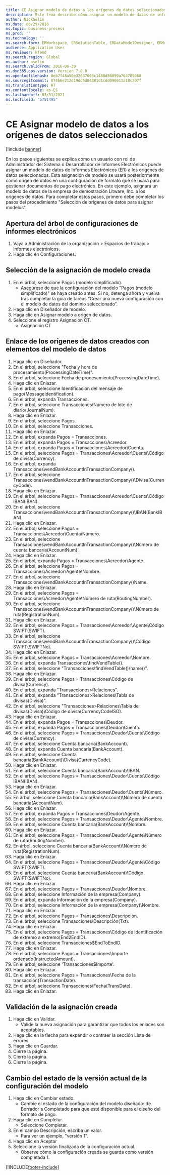 ```yaml
---
title: CE Asignar modelo de datos a los orígenes de datos seleccionados
description: Este tema describe cómo asignar un modelo de datos de informes electrónicos (ER) a orígenes de datos de Microsoft Dynamics 365 Finance seleccionados.
author: NickSelin
ms.date: 08/29/2018
ms.topic: business-process
ms.prod: ''
ms.technology: ''
ms.search.form: ERWorkspace, ERSolutionTable, ERDataModelDesigner, ERModelMappingTable, ERModelMappingDesigner
audience: Application User
ms.reviewer: kfend
ms.search.region: Global
ms.author: nselin
ms.search.validFrom: 2016-06-30
ms.dyn365.ops.version: Version 7.0.0
ms.openlocfilehash: 0eb7f48a50e32637003c1488d80899a704709068
ms.sourcegitcommit: 074b6e212d19dd5d84881d1cdd096611a18c207f
ms.translationtype: HT
ms.contentlocale: es-ES
ms.lasthandoff: 03/31/2021
ms.locfileid: "5751495"
---
```

# <a name="er-map-data-model-to-selected-data-sources"></a>CE Asignar modelo de datos a los orígenes de datos seleccionados

[!include [banner](../../includes/banner.md)]

En los pasos siguientes se explica cómo un usuario con rol de Administrador del Sistema o Desarrollador de Informes Electrónicos puede asignar un modelo de datos de Informes Electrónicos (ER) a los orígenes de datos seleccionados. Esta asignación de modelo se usará posteriormente como origen de datos en una configuración de formato que se usará para gestionar documentos de pago electrónico. En este ejemplo, asignará un modelo de datos de la empresa de demostración Litware, Inc. a los orígenes de datos. Para completar estos pasos, primero debe completar los pasos del procedimiento "Selección de orígenes de datos para asignar modelos".


## <a name="open-er-configurations-tree"></a>Apertura del árbol de configuraciones de informes electrónicos
1. Vaya a Administración de la organización > Espacios de trabajo > Informes electrónicos.
2. Haga clic en Configuraciones.

## <a name="select-created-model-mapping"></a>Selección de la asignación de modelo creada
1. En el árbol, seleccione Pagos (modelo simplificado).
    * Asegúrese de que la configuración del modelo "Pagos (modelo simplificado)" se haya creado antes. Si no, detenga ahora y vuelva tras completar la guía de tareas “Crear una nueva configuración con el modelo de datos del dominio seleccionado”.  
2. Haga clic en Diseñador de modelo.
3. Haga clic en Asignar modelo a origen de datos.
4. Seleccione el registro Asignación CT.
    * Asignación CT  

## <a name="bind-created-data-sources-to-data-model-elements"></a>Enlace de los orígenes de datos creados con elementos del modelo de datos
1. Haga clic en Diseñador.
2. En el árbol, seleccione "Fecha y hora de procesamiento(ProcessingDateTime)".
3. En el árbol, seleccione Fecha de procesamiento(ProcessingDateTime).
4. Haga clic en Enlazar.
5. En el árbol, seleccione Identificación del mensaje de pago(MessageIdentification).
6. En el árbol, expanda Transacciones.
7. En el árbol, seleccione Transacciones\Número de lote de diario(JournalNum).
8. Haga clic en Enlazar.
9. En el árbol, seleccione Pagos.
10. En el árbol, seleccione Transacciones.
11. Haga clic en Enlazar.
12. En el árbol, expanda Pagos = Transacciones.
13. En el árbol, expanda Pagos = Transacciones\Acreedor.
14. En el árbol, expanda Pagos = Transacciones\Acreedor\Cuenta.
15. En el árbol, seleccione Pagos = Transacciones\Acreedor\Cuenta\Código de divisa(Currency).
16. En el árbol, expanda Transacciones\vendBankAccountInTransactionCompany().
17. En el árbol, seleccione Transacciones\vendBankAccountInTransactionCompany()\Divisa(CurrencyCode).
18. Haga clic en Enlazar.
19. En el árbol, seleccione Pagos = Transacciones\Acreedor\Cuenta\Código IBAN(IBAN).
20. En el árbol, seleccione Transacciones\vendBankAccountInTransactionCompany()\IBAN(BankIBAN).
21. Haga clic en Enlazar.
22. En el árbol, seleccione Pagos = Transacciones\Acreedor\Cuenta\Número.
23. En el árbol, seleccione Transacciones\vendBankAccountInTransactionCompany()\Número de cuenta bancaria(AccountNum)'.
24. Haga clic en Enlazar.
25. En el árbol, expanda Pagos = Transacciones\Acreedor\Agente.
26. En el árbol, seleccione Pagos = Transacciones\Acreedor\Agente\Nombre.
27. En el árbol, seleccione Transacciones\vendBankAccountInTransactionCompany()Name.
28. Haga clic en Enlazar.
29. En el árbol, seleccione Pagos = Transacciones\Acreedor\Agente\Número de ruta(RoutingNumber).
30. En el árbol, seleccione Transacciones\vendBankAccountInTransactionCompany()\Número de ruta(RegistrationNum).
31. Haga clic en Enlazar.
32. En el árbol, seleccione Pagos = Transacciones\Acreedor\Agente\Código SWIFT(SWIFT).
33. En el árbol, seleccione Transacciones\vendBankAccountInTransactionCompany()\Código SWIFT(SWIFTNo).
34. Haga clic en Enlazar.
35. En el árbol, seleccione Pagos = Transacciones\Acreedor\Nombre.
36. En el árbol, expanda Transacciones\findVendTable().
37. En el árbol, seleccione "Transacciones\findVendTable()\name()".
38. Haga clic en Enlazar.
39. En el árbol, seleccione Pagos = Transacciones\Código de divisa(Currency).
40. En el árbol, expanda "Transacciones\>Relaciones".
41. En el árbol, expanda "Transacciones\>Relaciones\Tabla de divisas(Divisa)".
42. En el árbol, seleccione "Transacciones\>Relaciones\Tabla de divisas(Divisa)\Código de divisa(CurrencyCodeISO).
43. Haga clic en Enlazar.
44. En el árbol, expanda Pagos = Transacciones\Deudor.
45. En el árbol, expanda Pagos = Transacciones\Deudor\Cuenta.
46. En el árbol, seleccione Pagos = Transacciones\Deudor\Cuenta\Código de divisa(Currency).
47. En el árbol, seleccione Cuenta bancaria(BankAccount).
48. En el árbol, expanda Cuenta bancaria(BankAccount).
49. En el árbol, seleccione Cuenta bancaria(BankAccount)\Divisa(CurrencyCode).
50. Haga clic en Enlazar.
51. En el árbol, seleccione Cuenta bancaria(BankAccount)\IBAN.
52. En el árbol, seleccione Pagos = Transacciones\Deudor\Cuenta\Código IBAN(IBAN).
53. Haga clic en Enlazar.
54. En el árbol, seleccione Pagos = Transacciones\Deudor\Cuenta\Número.
55. En árbol, seleccione Cuenta bancaria(BankAccount)\Número de cuenta bancaria(AccountNum).
56. Haga clic en Enlazar.
57. En el árbol, expanda Pagos = Transacciones\Deudor\Agente.
58. En el árbol, seleccione Pagos = Transacciones\Deudor\Agente\Nombre.
59. En el árbol, seleccione Cuenta bancaria(BankAccount)\Nombre.
60. Haga clic en Enlazar.
61. En el árbol, seleccione Pagos = Transacciones\Deudor\Agente\Número de ruta(RoutingNumber).
62. En árbol, seleccione Cuenta bancaria(BankAccount)\Número de ruta(RegistrationNum).
63. Haga clic en Enlazar.
64. En el árbol, seleccione Pagos = Transacciones\Deudor\Agente\Código SWIFT(SWIFT).
65. En el árbol, seleccione Cuenta bancaria(BankAccount)\Código SWIFT(SWIFTNo).
66. Haga clic en Enlazar.
67. En el árbol, seleccione Pagos = Transacciones\Deudor\Nombre.
68. En el árbol, seleccione Información de la empresa(Company).
69. En el árbol, expanda Información de la empresa(Company).
70. En el árbol, seleccione Información de la empresa(Company)\Nombre.
71. Haga clic en Enlazar.
72. En el árbol, seleccione Pagos = Transacciones\Descripción.
73. En el árbol, seleccione Transacciones\Descripción(Txt).
74. Haga clic en Enlazar.
75. En el árbol, seleccione Pagos = Transacciones\Código de identificación de extremo a extremo(End2EndID).
76. En el árbol, seleccione Transacciones\$EndToEndID.
77. Haga clic en Enlazar.
78. En el árbol, seleccione Pagos = Transacciones\Importe ordenado(InstructedAmount).
79. En el árbol, seleccione 'Transacciones\$Importe'.
80. Haga clic en Enlazar.
81. En el árbol, seleccione Pagos = Transacciones\Fecha de la transacción(TransactionDate).
82. En el árbol, seleccione Transacciones\Fecha(TransDate).
83. Haga clic en Enlazar.

## <a name="validate-created-mapping"></a>Validación de la asignación creada
1. Haga clic en Validar.
    * Valide la nueva asignación para garantizar que todos los enlaces son aceptables.  
2. Haga clic en la flecha para expandir o contraer la sección Lista de errores.
3. Haga clic en Guardar.
4. Cierre la página.
5. Cierre la página.
6. Cierre la página.

## <a name="change-the-status-of-the-current-version-of-model-configuration"></a>Cambio del estado de la versión actual de la configuración del modelo
1. Haga clic en Cambiar estado.
    * Cambie el estado de la configuración del modelo diseñado: de Borrador a Completado para que esté disponible para el diseño del formato de pago.  
2. Haga clic en Completar.
    * Seleccione Completar.  
3. En el campo Descripción, escriba un valor.
    * Para ver un ejemplo, "versión 1".  
4. Haga clic en Aceptar
5. Seleccione la versión finalizada de la configuración actual.
    * Observe cómo la configuración creada se guarda como versión completada 1.  



[!INCLUDE[footer-include](../../../../includes/footer-banner.md)]